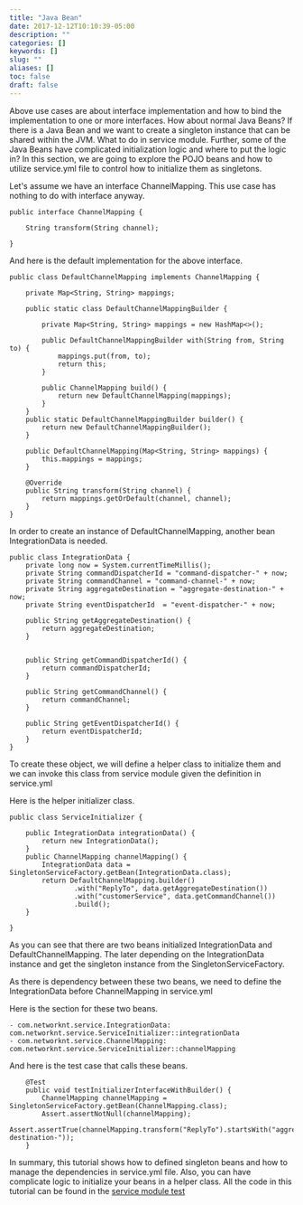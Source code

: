 ```yaml
---
title: "Java Bean"
date: 2017-12-12T10:10:39-05:00
description: ""
categories: []
keywords: []
slug: ""
aliases: []
toc: false
draft: false
---
```


Above use cases are about interface implementation and how to bind the implementation to
one or more interfaces. How about normal Java Beans? If there is a Java Bean and we want
to create a singleton instance that can be shared within the JVM. What to do in service
module. Further, some of the Java Beans have complicated initialization logic and where
to put the logic in? In this section, we are going to explore the POJO beans and how to 
utilize service.yml file to control how to initialize them as singletons. 

Let's assume we have an interface ChannelMapping. This use case has nothing to do with
interface anyway. 

```
public interface ChannelMapping {

    String transform(String channel);

}

```

And here is the default implementation for the above interface. 

```
public class DefaultChannelMapping implements ChannelMapping {

    private Map<String, String> mappings;

    public static class DefaultChannelMappingBuilder {

        private Map<String, String> mappings = new HashMap<>();

        public DefaultChannelMappingBuilder with(String from, String to) {
            mappings.put(from, to);
            return this;
        }

        public ChannelMapping build() {
            return new DefaultChannelMapping(mappings);
        }
    }
    public static DefaultChannelMappingBuilder builder() {
        return new DefaultChannelMappingBuilder();
    }

    public DefaultChannelMapping(Map<String, String> mappings) {
        this.mappings = mappings;
    }

    @Override
    public String transform(String channel) {
        return mappings.getOrDefault(channel, channel);
    }
}

```

In order to create an instance of DefaultChannelMapping, another bean IntegrationData is needed.

```
public class IntegrationData {
    private long now = System.currentTimeMillis();
    private String commandDispatcherId = "command-dispatcher-" + now;
    private String commandChannel = "command-channel-" + now;
    private String aggregateDestination = "aggregate-destination-" + now;
    private String eventDispatcherId  = "event-dispatcher-" + now;

    public String getAggregateDestination() {
        return aggregateDestination;
    }


    public String getCommandDispatcherId() {
        return commandDispatcherId;
    }

    public String getCommandChannel() {
        return commandChannel;
    }

    public String getEventDispatcherId() {
        return eventDispatcherId;
    }
}

```

To create these object, we will define a helper class to initialize them and we can invoke this
class from service module given the definition in service.yml

Here is the helper initializer class. 

```
public class ServiceInitializer {

    public IntegrationData integrationData() {
        return new IntegrationData();
    }
    public ChannelMapping channelMapping() {
        IntegrationData data = SingletonServiceFactory.getBean(IntegrationData.class);
        return DefaultChannelMapping.builder()
                .with("ReplyTo", data.getAggregateDestination())
                .with("customerService", data.getCommandChannel())
                .build();
    }

}
```

As you can see that there are two beans initialized IntegrationData and DefaultChannelMapping.
The later depending on the IntegrationData instance and get the singleton instance from the
SingletonServiceFactory. 

As there is dependency between these two beans, we need to define the IntegrationData before 
ChannelMapping in service.yml

Here is the section for these two beans. 


```
- com.networknt.service.IntegrationData: com.networknt.service.ServiceInitializer::integrationData
- com.networknt.service.ChannelMapping: com.networknt.service.ServiceInitializer::channelMapping

```

And here is the test case that calls these beans. 

```
    @Test
    public void testInitializerInterfaceWithBuilder() {
        ChannelMapping channelMapping = SingletonServiceFactory.getBean(ChannelMapping.class);
        Assert.assertNotNull(channelMapping);
        Assert.assertTrue(channelMapping.transform("ReplyTo").startsWith("aggregate-destination-"));
    }

```

In summary, this tutorial shows how to defined singleton beans and how to manage the dependencies
in service.yml file. Also, you can have complicate logic to initialize your beans in a helper
class. All the code in this tutorial can be found in the [service module test][]


[service module test]: https://github.com/networknt/light-4j/tree/master/service/src/test/java/com/networknt/service
